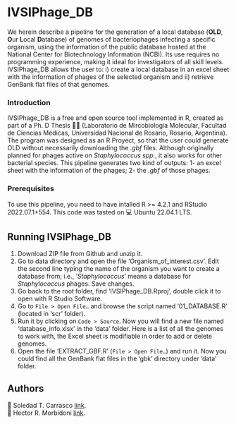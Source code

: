 # IVSIPhage_DB

We herein describe a pipeline for the generation of a local database (**OLD**, **O**ur **L**ocal **D**atabase) of genomes of bacteriophages infecting a specific organism, using the information of the public database hosted at the National Center for Biotechnology Information (NCBI). Its use requires no programming experience, making it ideal for investigators of all skill levels. IVSIPhage_DB allows the user to: i) create a local database in an excel sheet with the information of phages of the selected organism and ii) retrieve GenBank flat files of that genomes. 

### Introduction

IVSIPhage_DB is a free and open source tool implemented in R, created as part of a Ph. D Thesis :scientist: (Laboratorio de Mircobiología Molecular, Facultad de Ciencias Médicas, Universidad Nacional de Rosario, Rosario, Argentina). The program was designed as an R Proyect, so that the user could generate OLD  without necessarily downloading the *.gbf* files. Although originally planned for phages active on *Staphylococcus spp.*, it also works for other bacterial species. This pipeline generates two kind of outputs: 1- an excel sheet with the information of the phages; 2- the *.gbf* of those phages. 

### Prerequisites

To use this pipeline, you need to have intalled R >= 4.2.1 and RStudio 2022.07.1+554. This code was tasted on :computer: Ubuntu 22.04.1 LTS.

## Running IVSIPhage_DB 

1. Download ZIP file from Github and unzip it. 
2. Go to data directory and open the file ‘Organism_of_interest.csv’. Edit the second line typing the name of the organism you want to create a database from; i.e., ‘*Staphylococcus*’ means a database for *Staphylococcus* phages. Save changes.
3. Go back to the root folder, find ‘IVSIPhage_DB.Rproj’, double click it to open with R Studio Software.
4. Go to `File > Open File…` and browse the script named ‘01_DATABASE.R’ (located in ‘scr’ folder).
5.  Run it by clicking on `Code > Source`. Now you will find a new file named ‘database_info.xlsx’ in the ‘data’ folder. Here is a list of all the genomes to work with, the Excel sheet is modifiable in order to add or delete genomes.
6. Open the file ‘EXTRACT_GBF.R’ (`File > Open File…`) and run it. Now you could find all the GenBank flat files in the ‘gbk’ directory under ‘data’ folder.

## Authors

🧬 Soledad T. Carrasco [link](https://www.researchgate.net/profile/Soledad-Carrasco).<br />
🧬 Hector R. Morbidoni [link](https://www.researchgate.net/profile/Hector-Morbidoni).
